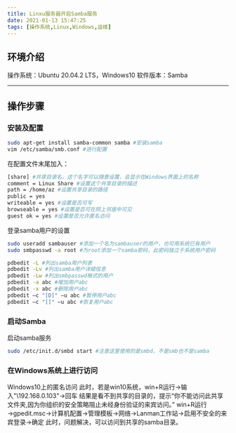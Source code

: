 ```yaml
---
title: Linxu服务器开启Samba服务
date: 2021-01-13 15:47:25
tags: [操作系统,Linux,Windows,运维]
---
```


## 环境介绍
操作系统：Ubuntu 20.04.2 LTS，Windows10
软件版本：Samba

---

## 操作步骤
### 安装及配置
```bash
sudo apt-get install samba-common samba #安装samba
vim /etc/samba/smb.conf #进行配置
```
<!--more-->
在配置文件末尾加入：
```bash
[share] #共享目录名，这个名字可以随意设置，会显示在Windows界面上的名称
comment = Linux Share #设置这个共享目录的描述
path = /home/az #设置共享目录的路径
public = yes 
writeable = yes #设置是否可写
browseable = yes #设置是否可在网上邻居中可见
guest ok = yes #设置是否允许匿名访问
```
登录samba用户的设置
```bash
sudo useradd sambauser #添加一个名为sambauser的用户，也可用系统已有用户
sudo smbpasswd -a root #为root添加一个samba密码，此密码独立于系统用户密码

pdbedit -L #列出samba用户列表
pdbedit -Lv #列出samba用户详细信息
pdbedit -Lw #列出smbpasswd格式的用户
pdbedit -a abc #增加用户abc
pdbedit -x abc #删除用户abc
pdbedit –c "[D]" –u abc #暂停用户abc
pdbedit –c "[]" –u abc #恢复用户abc
```
### 启动Samba
启动samba服务
```bash
sudo /etc/init.d/smbd start #注意这里使用的是smbd，不是smb也不是samba
```
### 在Windows系统上进行访问
Windows10上的匿名访问
此时，若是win10系统，win+R运行→输入"\\192.168.0.103"→回车
结果是看不到共享的目录的，提示“你不能访问此共享文件夹,因为你组织的安全策略阻止未经身份验证的来宾访问。”
win+R运行→gpedit.msc→计算机配置→管理模板→网络→Lanman工作站→启用不安全的来宾登录→确定
此时，问题解决，可以访问到共享的samba目录。